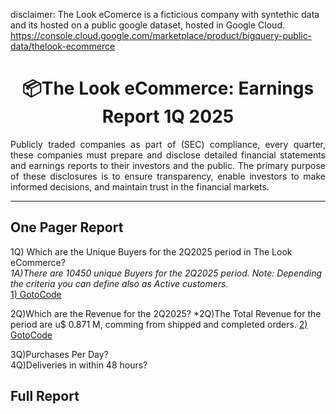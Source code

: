 disclaimer:  The Look eComerce is a ficticious company with syntethic data and its hosted on a public google dataset, hosted in Google Cloud. https://console.cloud.google.com/marketplace/product/bigquery-public-data/thelook-ecommerce

<h1 align="center">📦The Look eCommerce: Earnings Report 1Q 2025  </h1>
<div align="justify">
Publicly traded companies as part of (SEC) compliance, every quarter, these companies must prepare and disclose detailed financial statements and earnings reports to their investors and the public. The primary purpose of these disclosures is to ensure transparency, enable investors to make informed decisions, and maintain trust in the financial markets. 
</div>

***

## One Pager Report

  1Q) Which are the Unique Buyers for the 2Q2025 period in The Look eCommerce?  
  *1A)There are 10450 unique Buyers for the 2Q2025 period. Note: Depending the criteria you can define also as  Active customers.*  
  [1) GotoCode](https://github.com/tinyazure/The-Look-eCommerce-Earnigs-Report/blob/main/1_Active_Customers.ipynb)  
  
  2Q)Which are the Revenue for the 2Q2025?
  *2Q)The Total Revenue for the period are u$ 0.871 M, comming from shipped and completed orders.
   [2) GotoCode](https://github.com/tinyazure/The-Look-eCommerce-Earnigs-Report/blob/main/2_Revenue_2Q2025.ipynb)  
   
  3Q)Purchases Per Day?  
  4Q)Deliveries in within 48 hours?
    


## Full Report

